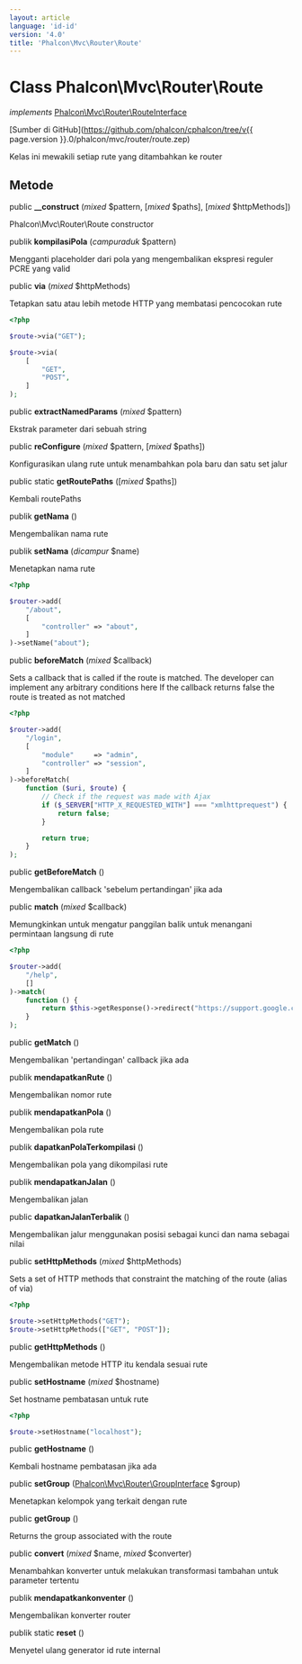 ```yaml
---
layout: article
language: 'id-id'
version: '4.0'
title: 'Phalcon\Mvc\Router\Route'
---
```

# Class **Phalcon\Mvc\Router\Route**

*implements* [Phalcon\Mvc\Router\RouteInterface](Phalcon_Mvc_Router_RouteInterface)

[Sumber di GitHub](https://github.com/phalcon/cphalcon/tree/v{{ page.version }}.0/phalcon/mvc/router/route.zep)

Kelas ini mewakili setiap rute yang ditambahkan ke router

## Metode

public **__construct** (*mixed* $pattern, [*mixed* $paths], [*mixed* $httpMethods])

Phalcon\Mvc\Router\Route constructor

publik **kompilasiPola** (*campuraduk* $pattern)

Mengganti placeholder dari pola yang mengembalikan ekspresi reguler PCRE yang valid

public **via** (*mixed* $httpMethods)

Tetapkan satu atau lebih metode HTTP yang membatasi pencocokan rute

```php
<?php

$route->via("GET");

$route->via(
    [
        "GET",
        "POST",
    ]
);

```

public **extractNamedParams** (*mixed* $pattern)

Ekstrak parameter dari sebuah string

public **reConfigure** (*mixed* $pattern, [*mixed* $paths])

Konfigurasikan ulang rute untuk menambahkan pola baru dan satu set jalur

public static **getRoutePaths** ([*mixed* $paths])

Kembali routePaths

publik **getNama** ()

Mengembalikan nama rute

publik **setNama** (*dicampur* $name)

Menetapkan nama rute

```php
<?php

$router->add(
    "/about",
    [
        "controller" => "about",
    ]
)->setName("about");

```

public **beforeMatch** (*mixed* $callback)

Sets a callback that is called if the route is matched. The developer can implement any arbitrary conditions here If the callback returns false the route is treated as not matched

```php
<?php

$router->add(
    "/login",
    [
        "module"     => "admin",
        "controller" => "session",
    ]
)->beforeMatch(
    function ($uri, $route) {
        // Check if the request was made with Ajax
        if ($_SERVER["HTTP_X_REQUESTED_WITH"] === "xmlhttprequest") {
            return false;
        }

        return true;
    }
);

```

public **getBeforeMatch** ()

Mengembalikan callback 'sebelum pertandingan' jika ada

public **match** (*mixed* $callback)

Memungkinkan untuk mengatur panggilan balik untuk menangani permintaan langsung di rute

```php
<?php

$router->add(
    "/help",
    []
)->match(
    function () {
        return $this->getResponse()->redirect("https://support.google.com/", true);
    }
);

```

public **getMatch** ()

Mengembalikan 'pertandingan' callback jika ada

publik **mendapatkanRute** ()

Mengembalikan nomor rute

publik **mendapatkanPola** ()

Mengembalikan pola rute

publik **dapatkanPolaTerkompilasi** ()

Mengembalikan pola yang dikompilasi rute

publik **mendapatkanJalan** ()

Mengembalikan jalan

public **dapatkanJalanTerbalik** ()

Mengembalikan jalur menggunakan posisi sebagai kunci dan nama sebagai nilai

public **setHttpMethods** (*mixed* $httpMethods)

Sets a set of HTTP methods that constraint the matching of the route (alias of via)

```php
<?php

$route->setHttpMethods("GET");
$route->setHttpMethods(["GET", "POST"]);

```

public **getHttpMethods** ()

Mengembalikan metode HTTP itu kendala sesuai rute

public **setHostname** (*mixed* $hostname)

Set hostname pembatasan untuk rute

```php
<?php

$route->setHostname("localhost");

```

public **getHostname** ()

Kembali hostname pembatasan jika ada

public **setGroup** ([Phalcon\Mvc\Router\GroupInterface](Phalcon_Mvc_Router_GroupInterface) $group)

Menetapkan kelompok yang terkait dengan rute

public **getGroup** ()

Returns the group associated with the route

public **convert** (*mixed* $name, *mixed* $converter)

Menambahkan konverter untuk melakukan transformasi tambahan untuk parameter tertentu

publik **mendapatkankonventer** ()

Mengembalikan konverter router

publik static **reset** ()

Menyetel ulang generator id rute internal